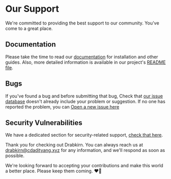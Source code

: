 # Our Support

We're committed to providing the best support to our community. You've come to a great place.

## Documentation
Please take the time to read our [documentation](https://github.com/drabkirn/website-v2/wiki) for installation and other guides. Also, more detailed information is available in our project's [README file](https://github.com/drabkirn/website-v2/blob/master/README.md).

## Bugs
If you've found a bug and before submitting that bug, Check that [our issue database](https://github.com/drabkirn/website-v2/issues)
doesn't already include your problem or suggestion. If no one has reported the problem, you can [Open a new issue here](https://github.com/drabkirn/website-v2/issues/new/choose)

## Security Vulnerabilities
We have a dedicated section for security-related support, [check that here](https://github.com/drabkirn/website-v2/blob/master/.github/SECURITY.md).

Thank you for checking out Drabkirn. You can always reach us at [drabkirn@cdadityang.xyz](mailto:drabkirn@cdadityang.xyz) for any information, and we'll respond as soon as possible.

We're looking forward to accepting your contributions and make this world a better place. Please keep them coming. ❤💖